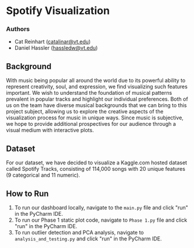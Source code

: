 # Spotify Visualization

### Authors
* Cat Reinhart (catalinar@vt.edu)
* Daniel Hassler (hassledw@vt.edu)

## Background
With music being popular all around the world due to its 
powerful ability to represent creativity, soul, and expression, 
we find visualizing such features important. We wish to understand the 
foundation of musical patterns prevalent in popular tracks and highlight our 
individual preferences.  Both of us on the team have diverse musical backgrounds 
that we can bring to this project subject, allowing us to explore the creative aspects 
of the visualization process for music in unique ways. Since music is subjective, 
we hope to provide additional prospectives for our audience through a visual 
medium with interactive plots.

## Dataset
For our dataset, we have decided to visualize a Kaggle.com hosted dataset called Spotify Tracks, 
consisting of 114,000 songs with 20 unique features (9 categorical and 11 numeric).

## How to Run
1. To run our dashboard locally, navigate to the `main.py` file and click "run" in the PyCharm IDE.
2. To run our Phase 1 static plot code, navigate to `Phase 1.py` file and click "run" in the PyCharm IDE.
3. To run outlier detection and PCA analysis, navigate to `analysis_and_testing.py` and click "run" in the PyCharm IDE.